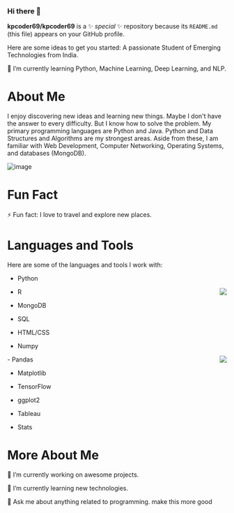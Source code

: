 ### Hi there 👋

**kpcoder69/kpcoder69** is a ✨ _special_ ✨ repository because its `README.md` (this file) appears on your GitHub profile.

Here are some ideas to get you started:
A passionate Student of Emerging Technologies from India.

🌱 I’m currently learning Python, Machine Learning, Deep Learning, and NLP.

# About Me
I enjoy discovering new ideas and learning new things. Maybe I don't have the answer to every difficulty. But I know how to solve the problem. My primary programming languages are Python and Java. Python and Data Structures and Algorithms are my strongest areas. Aside from these, I am familiar with Web Development, Computer Networking, Operating Systems, and databases (MongoDB).

![image](https://github.com/kpcoder69/kpcoder69/assets/110976645/565bc192-5473-4bd7-a7e8-8070b327d5a8)


# Fun Fact
⚡ Fun fact: I love to travel and explore new places.

# Languages and Tools
Here are some of the languages and tools I work with:

- Python

<img align ="right" src="https://github.com/kpcoder69/kpcoder69/assets/110976645/e4454f23-9afa-4785-ab3d-a028687c65f1">

- R

- MongoDB

- SQL

- HTML/CSS

- Numpy
<img align ="right" src=" https://github.com/kpcoder69/kpcoder69/assets/110976645/565bc192-5473-4bd7-a7e8-8070b327d5a8">
- Pandas

- Matplotlib

- TensorFlow

- ggplot2

- Tableau

- Stats

# More About Me
🔭 I’m currently working on awesome projects.

🌱 I’m currently learning new technologies.

💬 Ask me about anything related to programming. make this more good
